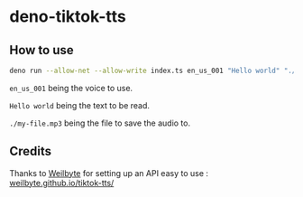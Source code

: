 # deno-tiktok-tts

## How to use

```bash
deno run --allow-net --allow-write index.ts en_us_001 "Hello world" "./my-file.mp3"
```

`en_us_001` being the voice to use.

`Hello world` being the text to be read.

`./my-file.mp3` being the file to save the audio to.

## Credits
Thanks to [Weilbyte](https://github.com/Weilbyte) for setting up an API easy to use : [weilbyte.github.io/tiktok-tts/](weilbyte.github.io/tiktok-tts/)